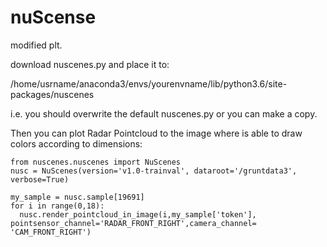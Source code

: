 # nuScense
  modified plt.
 
  download nuscenes.py and place it to:

  /home/usrname/anaconda3/envs/yourenvname/lib/python3.6/site-packages/nuscenes 
  
  i.e. you should overwrite the default nuscenes.py or you can make a copy.
  
  Then you can plot Radar Pointcloud to the image where is able to draw colors according to dimensions:

    from nuscenes.nuscenes import NuScenes
    nusc = NuScenes(version='v1.0-trainval', dataroot='/gruntdata3', verbose=True)

    my_sample = nusc.sample[19691]
    for i in range(0,18): 
      nusc.render_pointcloud_in_image(i,my_sample['token'], pointsensor_channel='RADAR_FRONT_RIGHT',camera_channel= 'CAM_FRONT_RIGHT')
